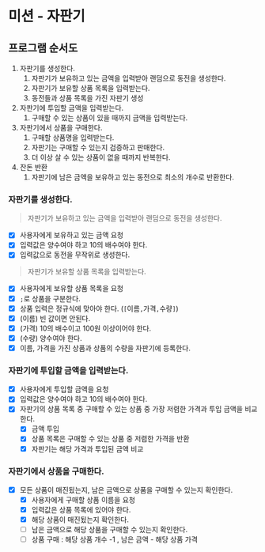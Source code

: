 # 미션 - 자판기

## 프로그램 순서도

1. 자판기를 생성한다.
    1. 자판기가 보유하고 있는 금액을 입력받아 랜덤으로 동전을 생성한다.
    2. 자판기가 보유할 상품 목록을 입력받는다.
    3. 동전들과 상품 목록을 가진 자판기 생성
2. 자판기에 투입할 금액을 입력받는다.
    1. 구매할 수 있는 상품이 있을 때까지 금액을 입력받는다.
3. 자판기에서 상품을 구매한다.
    1. 구매할 상품명을 입력받는다.
    2. 자판기는 구매할 수 있는지 검증하고 판매한다.
    3. 더 이상 살 수 있는 상품이 없을 때까지 반복한다.
4. 잔돈 반환
    1. 자판기에 남은 금액을 보유하고 있는 동전으로 최소의 개수로 반환한다.

### 자판기를 생성한다.
> 자판기가 보유하고 있는 금액을 입력받아 랜덤으로 동전을 생성한다.
- [x] 사용자에게 보유하고 있는 금액 요청
- [x] 입력값은 양수여야 하고 10의 배수여야 한다.
- [x] 입력값으로 동전을 무작위로 생성한다.

> 자판기가 보유할 상품 목록을 입력받는다.
- [x] 사용자에게 보유할 상품 목록을 요청
- [x] `;`로 상품을 구분한다.
- [x] 상품 입력은 정규식에 맞아야 한다. (`[`이름`,`가격`,`수량`]`)
- [x] (이름) 빈 값이면 안된다.
- [x] (가격) 10의 배수이고 100원 이상이어야 한다.
- [x] (수량) 양수여야 한다.
- [x] 이름, 가격을 가진 상품과 상품의 수량을 자판기에 등록한다.

### 자판기에 투입할 금액을 입력받는다.
- [x] 사용자에게 투입할 금액을 요청
- [x] 입력값은 양수여야 하고 10의 배수여야 한다.
- [x] 자판기의 상품 목록 중 구매할 수 있는 상품 중 가장 저렴한 가격과 투입 금액을 비교한다.
  - [x] 금액 투입
  - [x] 상품 목록은 구매할 수 있는 상품 중 저렴한 가격을 반환
  - [x] 자판기는 해당 가격과 투입된 금액 비교

### 자판기에서 상품을 구매한다.
- [x] 모든 상품이 매진됬는지, 남은 금액으로 상품을 구매할 수 있는지 확인한다.
  - [x] 사용자에게 구매할 상품 이름을 요청
  - [x] 입력값은 상품 목록에 있어야 한다.
  - [x] 해당 상품이 매진됬는지 확인한다.
  - [ ] 남은 금액으로 해당 상품을 구매할 수 있는지 확인한다.
  - [ ] 상품 구매 : 해당 상품 개수 -1 , 남은 금액 - 해당 상품 가격
